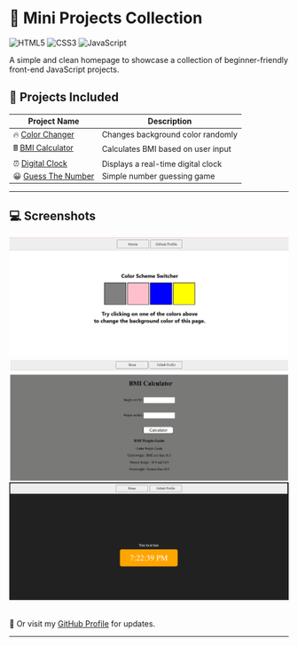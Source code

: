 # 🚀 Mini Projects Collection

![HTML5](https://img.shields.io/badge/HTML5-E34F26?style=for-the-badge&logo=html5&logoColor=white)
![CSS3](https://img.shields.io/badge/CSS3-1572B6?style=for-the-badge&logo=css3&logoColor=white)
![JavaScript](https://img.shields.io/badge/JavaScript-F7DF1E?style=for-the-badge&logo=javascript&logoColor=black)

A simple and clean homepage to showcase a collection of beginner-friendly front-end JavaScript projects.

## 📁 Projects Included

| Project Name                          | Description                              |
|--------------------------------------|------------------------------------------|
| 🔥 [Color Changer](./1-ColorChanger/index.html)        | Changes background color randomly         |
| 🖩 [BMI Calculator](./2-BMICalculator/index.html)       | Calculates BMI based on user input        |
| ⏰ [Digital Clock](./3-DigitalClock/index.html)         | Displays a real-time digital clock        |
| 😀 [Guess The Number](./4-GuessTheNumber/index.html)    | Simple number guessing game               |

---

## 💻 Screenshots

<img src="https://github.com/priyankamohole/JS-Projects/blob/b3884d5fc9b88ca17f83fc374124fc4897230e07/1-ColorChanger/image.png" width=600>

<img src="https://github.com/priyankamohole/JS-Projects/blob/b3a5332316ad9ece56520c50f374f10d3348ccb5/2-BMICalculator/image.png" width=600>

<img src="./3-DigitalClock/image.png" width=600>

<img src="" width=600>


🔗 Or visit my [GitHub Profile](https://github.com/priyankamohole) for updates.

---

